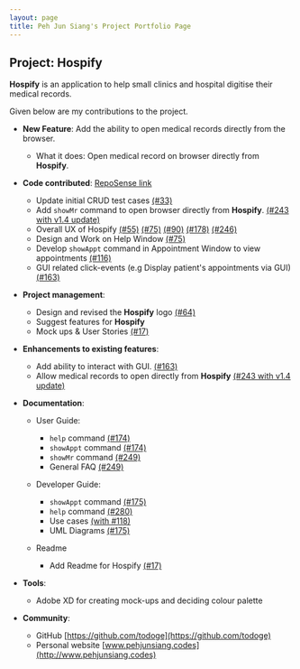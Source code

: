 ```yaml
---
layout: page
title: Peh Jun Siang's Project Portfolio Page
---
```


## Project: Hospify

**Hospify** is an application to help small clinics and hospital digitise their medical records.

Given below are my contributions to the project.

* **New Feature**: Add the ability to open medical records directly from the browser.
  * What it does: Open medical record on browser directly from **Hospify**.

* **Code contributed**: [RepoSense link]()
  * Update initial CRUD test cases [(#33)](https://github.com/AY2021S1-CS2103T-W15-3/tp/pull/33)
  * Add `showMr` command to open browser directly from **Hospify**. [(#243 with v1.4 update)](https://github.com/AY2021S1-CS2103T-W15-3/tp/pull/243)
  * Overall UX of Hospify [(#55)](https://github.com/AY2021S1-CS2103T-W15-3/tp/pull/55)
  [(#75)](https://github.com/AY2021S1-CS2103T-W15-3/tp/pull/75)
  [(#90)](https://github.com/AY2021S1-CS2103T-W15-3/tp/pull/90)
  [(#178)](https://github.com/AY2021S1-CS2103T-W15-3/tp/pull/55)
  [(#246)](https://github.com/AY2021S1-CS2103T-W15-3/tp/pull/246)
  * Design and Work on Help Window [(#75)](https://github.com/AY2021S1-CS2103T-W15-3/tp/pull/75)
  * Develop `showAppt` command in Appointment Window  to view appointments [(#116)](https://github.com/AY2021S1-CS2103T-W15-3/tp/pull/118)
  * GUI related click-events (e.g Display patient's appointments via GUI) [(#163)](https://github.com/AY2021S1-CS2103T-W15-3/tp/pull/163)

* **Project management**:
    * Design and revised the **Hospify** logo [(#64)](https://github.com/AY2021S1-CS2103T-W15-3/tp/pull/65)
    * Suggest features for **Hospify**
    * Mock ups & User Stories [(#17)](https://github.com/AY2021S1-CS2103T-W15-3/tp/pull/17)

* **Enhancements to existing features**:
    * Add ability to interact with GUI. [(#163)](https://github.com/AY2021S1-CS2103T-W15-3/tp/pull/163)
    * Allow medical records to open directly from **Hospify** [(#243 with v1.4 update)](https://github.com/AY2021S1-CS2103T-W15-3/tp/pull/243)
    

* **Documentation**:
  * User Guide:
    * `help` command [(#174)](https://github.com/AY2021S1-CS2103T-W15-3/tp/pull/174)
    * `showAppt` command [(#174)](https://github.com/AY2021S1-CS2103T-W15-3/tp/pull/174)
    * `showMr` command [(#249)](https://github.com/AY2021S1-CS2103T-W15-3/tp/pull/249)
    * General FAQ [(#249)](https://github.com/AY2021S1-CS2103T-W15-3/tp/pull/249)
  * Developer Guide:
    * `showAppt` command [(#175)](https://github.com/AY2021S1-CS2103T-W15-3/tp/pull/175/files)
    * `help` command [(#280)](https://github.com/AY2021S1-CS2103T-W15-3/tp/pull/280)
    * Use cases [(with #118)](https://github.com/AY2021S1-CS2103T-W15-3/tp/pull/118)
    * UML Diagrams [(#175)](https://github.com/AY2021S1-CS2103T-W15-3/tp/pull/175/files)

  * Readme
    * Add Readme for Hospify [(#17)](https://github.com/AY2021S1-CS2103T-W15-3/tp/pull/17)

* **Tools**:
    * Adobe XD for creating mock-ups and deciding colour palette
    
* **Community**:
    * GitHub [https://github.com/todoge](https://github.com/todoge)
    * Personal website [www.pehjunsiang.codes](http://www.pehjunsiang.codes)
